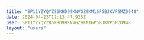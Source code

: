 ```yaml
---
title: "SP11YZYQYZB6KHD99KNVGZ9KM16P5BJKVP5MZD948"
date: 2024-04-23T12:13:47.925Z
user: SP11YZYQYZB6KHD99KNVGZ9KM16P5BJKVP5MZD948
layout: "users"
---
```

    